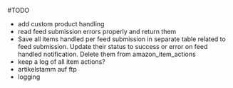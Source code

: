 #TODO

- add custom product handling
- read feed submission errors properly and return them
- Save all items handled per feed submission in separate table related to feed submission. 
    Update their status to success or error on feed handled notification.
    Delete them from amazon_item_actions
- keep a log of all item actions?
- artikelstamm auf ftp
- logging

